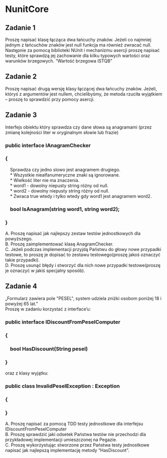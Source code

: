 # NunitCore
## Zadanie 1
Proszę napisać klasę łącząca dwa łańcuchy znaków. Jeżeli co najmniej jednym z łańcuchów
znaków jest null funkcja ma również zwracać null. Następnie za pomocą biblioteki NUnit i
mechanizmu asercji proszę napisać testy, które sprawdzą jej zachowanie dla kilku typowych
wartości oraz warunków brzegowych. “Wartość brzegowa ISTQB”

## Zadanie 2
Proszę napisać drugą wersję klasy łączącej dwa łańcuchy znaków. Jeżeli, któryś z argumentów
jest nullem, chcielibyśmy, że metoda rzuciła wyjątkiem – proszę to sprawdzić przy pomocy
asercji.

## Zadanie 3
Interfejs obiektu który sprawdza czy dane słowa są anagramami (przez zmianę kolejności liter w oryginalnym słowie lub frazie) <br />
### public interface IAnagramChecker <br />
### { <br />
&nbsp;&nbsp;&nbsp; Sprawdza czy jedno slowo jest anagramem drugiego. <br />
&nbsp;&nbsp;&nbsp; * Wszystkie niealfanumeryczne znaki są ignorowane. <br />
&nbsp;&nbsp;&nbsp; * Wielkość liter nie ma znaczenia. <br />
&nbsp;&nbsp;&nbsp; * word1 - dowolny niepusty string różny od null. <br />
&nbsp;&nbsp;&nbsp; * word2 - dowolny niepusty string różny od null. <br />
&nbsp;&nbsp;&nbsp; * Zwraca true wtedy i tylko wtedy gdy word1 jest anagramem word2. <br />
### &nbsp;&nbsp;&nbsp; bool IsAnagram(string word1, string word2); <br />
### } <br />

A. Proszę napisać jak najlepszy zestaw testów jednostkowych dla powyższego. <br />
B. Proszę zaimplementować klasę AnagramChecker. <br />
C. Jeżeli podczas implementacji przyjdą Państwu do głowy nowe przypadki testowe, to
proszę je dopisać to zestawu testowego(proszę jakoś oznaczyć takie przypadki). <br />
D. Proszę usunąć błędy i stworzyć dla nich nowe przypadki testowe(proszę je oznaczyć w
jakiś specjalny sposób). <br />

## Zadanie 4
„Formularz zawiera pole "PESEL", system udziela zniżki osobom poniżej 18 i powyżej 65
lat." <br />
Proszę w zadaniu korzystać z interface’u: <br />
### public interface IDiscountFromPeselComputer <br />
### { <br />
### &nbsp;&nbsp;&nbsp; bool HasDiscount(String pesel) <br />
### } <br />
oraz z klasy wyjątku: <br />
### public class InvalidPeselException : Exception <br />
### { <br />
### } <br />
A. Proszę napisać za pomocą TDD testy jednostkowe dla interfejsu
IDiscountFromPeselComputer <br />
B. Proszę sprawdzić jaki odsetek Państwa testów nie przechodzi dla przykładowej
implementacji umieszczonej na Pegazie. <br />
C. Proszę wykorzystując stworzone przez Państwa testy jednostkowe napisać jak najlepszą
implementację metody “HasDiscount”. 
